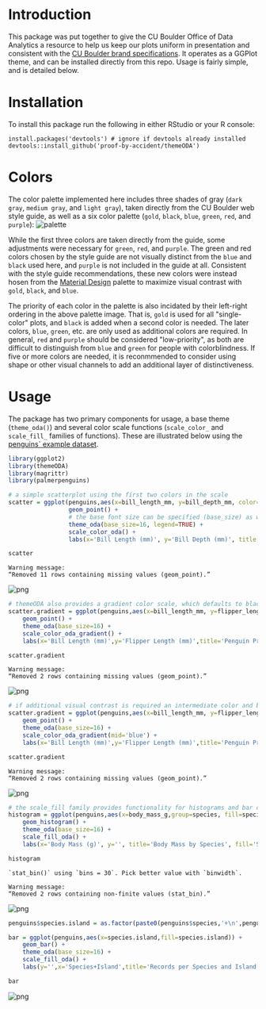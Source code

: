 # Introduction
This package was put together to give the CU Boulder Office of Data Analytics a resource to help us keep our plots uniform in presentation and consistent with the [CU Boulder brand specifications](https://styleguide.colorado.edu/colors.html). It operates as a GGPlot theme, and can be installed directly from this repo. Usage is fairly simple, and is detailed below.

# Installation
To install this package run the following in either RStudio or your R console:
```
install.packages('devtools') # ignore if devtools already installed
devtools::install_github('proof-by-accident/themeODA')
```

# Colors
The color palette implemented here includes three shades of gray (`dark gray`, `medium gray`, and `light gray`), taken directly from the CU Boulder web style guide, as well as a six color palette (`gold`, `black`, `blue`, `green`, `red`, and `purple`):
![palette](img/oda_pal.png)

While the first three colors are taken directly from the guide, some adjustments were necessary for `green`, `red`, and `purple`. The green and red colors chosen by the style guide are not visually distinct from the `blue` and `black` used here, and `purple` is not included in the guide at all. Consistent with the style guide recommendations, these new colors were instead hosen from the [Material Design](material.io) palette to maximize visual contrast with `gold`, `black`, and `blue`.

The priority of each color in the palette is also incidated by their left-right ordering in the above palette image. That is, `gold` is used for all "single-color" plots, and `black` is added when a second color is needed. The later colors, `blue`, `green`, etc. are only used as additional colors are required. In general, `red` and `purple` should be considered "low-priority", as both are difficult to distinguish from `blue` and `green` for people with colorblindness. If five or more colors are needed, it is reconmmended to consider using shape or other visual channels to add an additional layer of distinctiveness.

# Usage
The package has two primary components for usage, a base theme (`theme_oda()`) and several color scale functions (`scale_color_` and `scale_fill_` families of functions). These are illustrated below using the [penguins` example dataset](https://www.r-bloggers.com/2020/06/penguins-dataset-overview-iris-alternative-in-r/).


```R
library(ggplot2)
library(themeODA)
library(magrittr)
library(palmerpenguins)

# a simple scatterplot using the first two colors in the scale
scatter = ggplot(penguins,aes(x=bill_length_mm, y=bill_depth_mm, color=sex)) +
                 geom_point() +
                 # the base font size can be specified (base_size) as well as the presence of a legend
                 theme_oda(base_size=16, legend=TRUE) + 
                 scale_color_oda() +
                 labs(x='Bill Length (mm)', y='Bill Depth (mm)', title = 'Penguin Beak Dimensions',color='Sex')

scatter
```

    Warning message:
    “Removed 11 rows containing missing values (geom_point).”



![png](img/output_1_1.png)



```R
# themeODA also provides a gradient color scale, which defaults to black-gold
scatter.gradient = ggplot(penguins,aes(x=bill_length_mm, y=flipper_length_mm, color=body_mass_g)) +
    geom_point() + 
    theme_oda(base_size=16) +
    scale_color_oda_gradient() +
    labs(x='Bill Length (mm)',y='Flipper Length (mm)',title='Penguin Proportions', color='Body Mass (g)')

scatter.gradient
```

    Warning message:
    “Removed 2 rows containing missing values (geom_point).”



![png](img/output_2_1.png)



```R
# if additional visual contrast is required an intermediate color and be used
scatter.gradient = ggplot(penguins,aes(x=bill_length_mm, y=flipper_length_mm, color=body_mass_g)) +
    geom_point() + 
    theme_oda(base_size=16) +
    scale_color_oda_gradient(mid='blue') +
    labs(x='Bill Length (mm)',y='Flipper Length (mm)',title='Penguin Proportions', color='Body Mass (g)')

scatter.gradient
```

    Warning message:
    “Removed 2 rows containing missing values (geom_point).”



![png](img/output_3_1.png)



```R
# the scale_fill family provides functionality for histograms and bar charts
histogram = ggplot(penguins,aes(x=body_mass_g,group=species, fill=species)) + 
    geom_histogram() +
    theme_oda(base_size=16) +
    scale_fill_oda() +
    labs(x='Body Mass (g)', y='', title='Body Mass by Species', fill='Species')

histogram
```

    `stat_bin()` using `bins = 30`. Pick better value with `binwidth`.
    
    Warning message:
    “Removed 2 rows containing non-finite values (stat_bin).”



![png](img/output_4_1.png)



```R
penguins$species.island = as.factor(paste0(penguins$species,'+\n',penguins$island))

bar = ggplot(penguins,aes(x=species.island,fill=species.island)) +
    geom_bar() +
    theme_oda(base_size=16) +
    scale_fill_oda() +
    labs(y='',x='Species+Island',title='Records per Species and Island',fill='Species+Island')

bar
```


![png](img/output_5_0.png)

